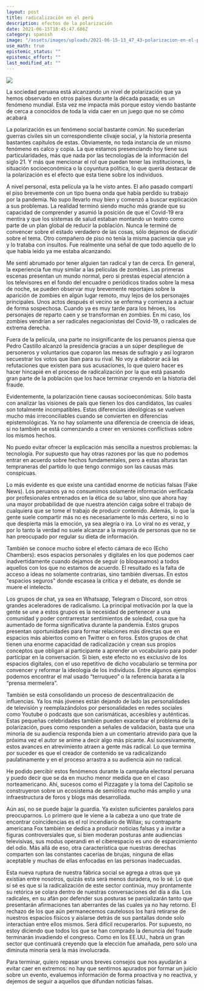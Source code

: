 ```yaml
---
layout: post
title: radicalización en el perú
description: efectos de la polarización
date: 2021-06-15T18:45:47.686Z
category: spanish
image: "/assets/images/uploads/2021-06-15-13_47_43-polarizacion-en-el-peru-google-docs-—-mozilla-firefox.png"
use_math: true
epistemic_status: ""
epistemic_effort: ""
last_modified_at: ""
---
```

![](/assets/images/uploads/2021-06-15-13_47_43-polarizacion-en-el-peru-google-docs-—-mozilla-firefox.png)

La sociedad peruana está alcanzando un nivel de polarización que ya hemos observado en otros países durante la década pasada; es un fenómeno mundial. Esta vez me impacta más porque estoy viendo bastante de cerca a conocidos de toda la vida caer en un juego que no se cómo acabará 

La polarización es un fenómeno social bastante común. No sucederían guerras civiles sin un correspondiente clivaje social, y la historia presenta bastantes capítulos de estas. Obviamente, no toda instancia de un mismo fenómeno es calco y copia. La que estamos presenciando hoy tiene sus particularidades, más que nada por las tecnologías de la información del siglo 21. Y más que mencionar el rol que puedan tener las instituciones, la situación socioeconómica o la coyuntura política, lo que quería destacar de la polarización es el efecto que esta tiene sobre los individuos.

A nivel personal, esta película ya la he visto antes. El año pasado compartí el piso brevemente con un tipo buena onda que había perdido su trabajo por la pandemia. No supo llevarlo muy bien y comenzó a buscar explicación a sus problemas. La realidad terminó siendo mucho más grande que su capacidad de comprender y asumió la posición de que el Covid-19 era mentira y que los sistemas de salud estaban montando un teatro como parte de un plan global de reducir la población. Nunca le terminé de convencer sobre el estado verdadero de las cosas, sólo dejamos de discutir sobre el tema. Otro compañero de piso no tenía la misma paciencia que yo y lo trataba con insultos. Fue realmente una señal de que todo aquello de lo que había leído ya me estaba alcanzando.

Me sentí abrumado por tener alguien tan radical y tan de cerca. En general, la experiencia fue muy similar a las películas de zombies. Las primeras escenas presentan un mundo normal, pero si prestas especial atención a los televisores en el fondo del encuadre o periódicos tirados sobre la mesa de noche, se pueden observar muy brevemente reportajes sobre la aparición de zombies en algún lugar remoto, muy lejos de los personajes principales. Unos actos después el vecino se enferma y comienza a actuar de forma sospechosa. Cuando ya es muy tarde para los héroes, los personajes de reparto caen y se transforman en zombies. En mi caso, los zombies vendrían a ser radicales negacionistas del Covid-19, o radicales de extrema derecha.

Fuera de la película, una parte no insignificante de los peruanos piensa que Pedro Castillo alcanzó la presidencia gracias a un súper despliegue de personeros y voluntarios que coparon las mesas de sufragio y así lograron secuestrar los votos que iban para su rival. No voy a elaborar acá las refutaciones que existen para sus acusaciones, lo que quiero hacer es hacer hincapié en el proceso de radicalización por la que está pasando gran parte de la población que los hace terminar creyendo en la historia del fraude.

Evidentemente, la polarización tiene causas socioeconómicas. Sólo basta con analizar las visiones de país que tienen los dos candidatos, las cuales son totalmente incompatibles. Estas diferencias ideológicas se vuelven mucho más irreconciliables cuando se convierten en diferencias epistemológicas. Ya no hay solamente una diferencia de creencia de ideas, si no también se está comenzando a creer en versiones conflictivas sobre los mismos hechos.

No puedo evitar ofrecer la explicación más sencilla a nuestros problemas: la tecnología. Por supuesto que hay otras razones por las que no podemos entrar en acuerdo sobre hechos fundamentales, pero a estas alturas tan tempraneras del partido lo que tengo conmigo son las causas más conspicuas.

Lo más evidente es que existe una cantidad enorme de noticias falsas (Fake News). Los peruanos ya no consumimos solamente información verificada por profesionales entrenados en la ética de su labor, sino que ahora hay una mayor probabilidad de que nuestra atención caiga sobre el trabajo de cualquiera que se tome el trabajo de producir contenido. Además, lo que la gente suele compartir más no es necesariamente lo más certero, si no lo que despierta más la emoción, ya sea alegría o ira. Lo viral no es veraz, y por lo tanto la verdad no suele alcanzar a la mayoría de personas que no se han preocupado por regular su dieta de información.

También se conoce mucho sobre el efecto cámara de eco (Echo Chambers): esos espacios personales y digitales en los que podemos caer inadvertidamente cuando dejamos de seguir (o bloqueamos) a todos aquellos con los que no estamos de acuerdo. El resultado es la falta de acceso a ideas no solamente contrarias, sino también diversas. En estos "espacios seguros" donde escasea la crítica y el debate, es donde se muere el intelecto.

Los grupos de chat, ya sea en Whatsapp, Telegram o Discord, son otros grandes aceleradores de radicalismo. La principal motivación por la que la gente se une a estos grupos es la necesidad de pertenecer a una comunidad y poder contrarrestar sentimientos de soledad, cosa que ha aumentado de forma significativa durante la pandemia. Estos grupos presentan oportunidades para formar relaciones más directas que en espacios más abiertos como en Twitter o en foros. Estos grupos de chat tienen una enorme capacidad de radicalización y crean sus propios conceptos que obligan al participante a aprender un vocabulario para poder participar en la conversación. Si bien, este efecto no es exclusivo de los espacios digitales, con el uso repetitivo de dicho vocabulario se termina por convencer y reformar la ideología de los individuos. Entre algunos ejemplos podemos encontrar el mal usado “terruqueo” o la referencia barata a la “prensa mermelera”.  

También se está consolidando un proceso de descentralización de influencias. Ya los más jóvenes están dejando de lado las personalidades de televisión y reemplazándolos por personalidades en redes sociales como Youtube o podcasts que son carismáticas, accesibles y auténticas. Estas pequeñas celebridades también pueden exacerbar el problema de la polarización, pues como responden a señales de validación, basta que una minoría de su audiencia responda bien a un comentario atrevido para que la próxima vez el autor se anime a decir algo más picante. Así sucesivamente, estos avances en atrevimiento atraen a gente más radical. Lo que termina por suceder es que el creador de contenido se va radicalizando paulatinamente y en el proceso arrastra a su audiencia aún no radical.

He podido percibir estos fenómenos durante la campaña electoral peruana y puedo decir que se da en mucho menor medida que en el caso norteamericano. Ahí, sucesos como el Pizzagate y la toma del Capitolio se construyeron sobre un ecosistema de semiótica mucho más amplio y una infraestructura de foros y blogs más desarrollada.

Aún así, no se puede bajar la guardia. Ya existen suficientes paralelos para preocuparnos. Lo primero que le viene a la cabeza a uno que trate de encontrar coincidencias es el rol incendiario de Willax; su contraparte americana Fox también se dedica a producir noticias falsas y a invitar a figuras controversiales que, si bien moderan posturas ante audiencias televisivas, sus modus operandi en el ciberespacio es uno de esparcimiento del odio. Más allá de eso, otra característica que nuestras derechas comparten son las constantes cacerías de brujas, ninguna de ellas aceptable y muchas de ellas enfocadas en las personas inadecuadas.

Esta nueva ruptura de nuestra fábrica social se agrega a otras que ya existían entre nosotros, quizás esta será menos duradera, no lo sé. Lo que sí sé es que si la radicalización de este sector continúa, muy prontamente su retórica se colara dentro de nuestras conversaciones del día a día. Los radicales, en su afán por defender sus posturas se parcializarán tanto que presentarán afirmaciones tan aberrantes de las cuales ya no hay retorno. El rechazo de los que aún permanecemos cautelosos los hará retirarse de nuestros espacios físicos y aislarse detrás de sus pantallas donde solo interactúan entre ellos mismos. Será difícil recuperarlos. Por supuesto, no estoy diciendo que todos los que se han comprado la denuncia del fraude terminarán invadiendo el congreso. Como en los EE.UU., habrá un gran sector que continuará creyendo que la elección fue amañada, pero solo una diminuta minoría será la más involucrada.

Para terminar, quiero repasar unos breves consejos que nos ayudarán a evitar caer en extremos: no hay que sentirnos apurados por formar un juicio sobre un evento, evaluemos información de forma proactiva y no reactiva, y dejemos de seguir a aquellos que difundan noticias falsas.